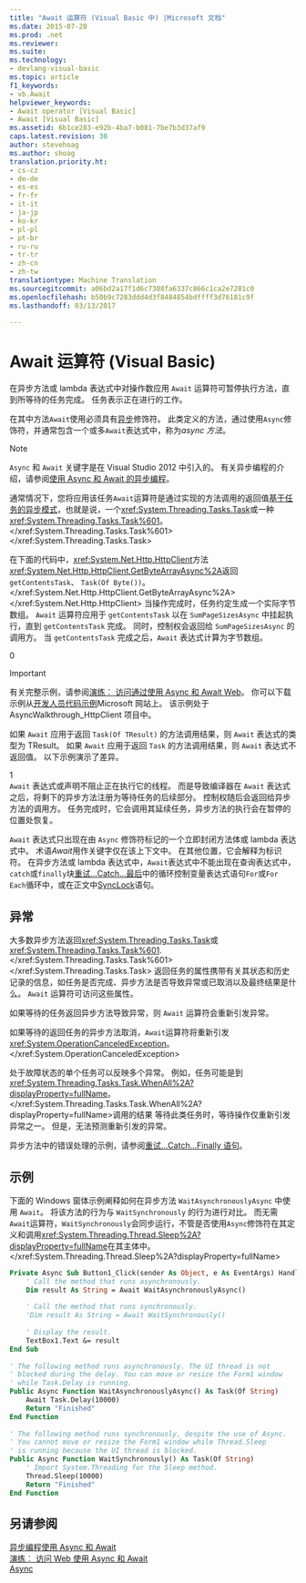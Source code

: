 ```yaml
---
title: "Await 运算符 (Visual Basic 中) |Microsoft 文档"
ms.date: 2015-07-20
ms.prod: .net
ms.reviewer: 
ms.suite: 
ms.technology:
- devlang-visual-basic
ms.topic: article
f1_keywords:
- vb.Await
helpviewer_keywords:
- Await operator [Visual Basic]
- Await [Visual Basic]
ms.assetid: 6b1ce283-e92b-4ba7-b081-7be7b3d37af9
caps.latest.revision: 30
author: stevehoag
ms.author: shoag
translation.priority.ht:
- cs-cz
- de-de
- es-es
- fr-fr
- it-it
- ja-jp
- ko-kr
- pl-pl
- pt-br
- ru-ru
- tr-tr
- zh-cn
- zh-tw
translationtype: Machine Translation
ms.sourcegitcommit: a06bd2a17f1d6c7308fa6337c866c1ca2e7281c0
ms.openlocfilehash: b50b9c7283ddd4d3f8484854bdffff3d76181c9f
ms.lasthandoff: 03/13/2017

---
```

# <a name="await-operator-visual-basic"></a>Await 运算符 (Visual Basic)
在异步方法或 lambda 表达式中对操作数应用 `Await` 运算符可暂停执行方法，直到所等待的任务完成。 任务表示正在进行的工作。  
  
 在其中方法`Await`使用必须具有[异步](../../../visual-basic/language-reference/modifiers/async.md)修饰符。 此类定义的方法，通过使用`Async`修饰符，并通常包含一个或多`Await`表达式中，称为*async 方法*。  
  
> [!NOTE]
>  `Async` 和 `Await` 关键字是在 Visual Studio 2012 中引入的。 有关异步编程的介绍，请参阅[使用 Async 和 Await 的异步编程](../../../visual-basic/programming-guide/concepts/async/index.md)。  
  
 通常情况下，您将应用该任务`Await`运算符是通过实现的方法调用的返回值[基于任务的异步模式](http://go.microsoft.com/fwlink/?LinkId=204847)，也就是说，一个<xref:System.Threading.Tasks.Task>或一种<xref:System.Threading.Tasks.Task%601>。</xref:System.Threading.Tasks.Task%601> </xref:System.Threading.Tasks.Task>  
  
 在下面的代码中，<xref:System.Net.Http.HttpClient>方法<xref:System.Net.Http.HttpClient.GetByteArrayAsync%2A>返回`getContentsTask`、 `Task(Of Byte())`。</xref:System.Net.Http.HttpClient.GetByteArrayAsync%2A> </xref:System.Net.Http.HttpClient> 当操作完成时，任务约定生成一个实际字节数组。 `Await` 运算符应用于 `getContentsTask` 以在 `SumPageSizesAsync` 中挂起执行，直到 `getContentsTask` 完成。 同时，控制权会返回给 `SumPageSizesAsync` 的调用方。 当 `getContentsTask` 完成之后，`Await` 表达式计算为字节数组。  
  
<CodeContentPlaceHolder>0</CodeContentPlaceHolder>  
> [!IMPORTANT]
>  有关完整示例，请参阅[演练︰ 访问通过使用 Async 和 Await Web](../../../visual-basic/programming-guide/concepts/async/walkthrough-accessing-the-web-by-using-async-and-await.md)。 你可以下载示例从[开发人员代码示例](http://go.microsoft.com/fwlink/?LinkID=255191&clcid=0x409)Microsoft 网站上。 该示例处于 AsyncWalkthrough_HttpClient 项目中。  
  
 如果 `Await` 应用于返回 `Task(Of TResult)` 的方法调用结果，则 `Await` 表达式的类型为 TResult。 如果 `Await` 应用于返回 `Task` 的方法调用结果，则 `Await` 表达式不返回值。 以下示例演示了差异。  
  
<CodeContentPlaceHolder>1</CodeContentPlaceHolder>  
 `Await` 表达式或声明不阻止正在执行它的线程。 而是导致编译器在 `Await` 表达式之后，将剩下的异步方法注册为等待任务的后续部分。 控制权随后会返回给异步方法的调用方。 任务完成时，它会调用其延续任务，异步方法的执行会在暂停的位置处恢复。  
  
 `Await` 表达式只出现在由 `Async` 修饰符标记的一个立即封闭方法体或 lambda 表达式中。 术语*Await*用作关键字仅在该上下文中。 在其他位置，它会解释为标识符。 在异步方法或 lambda 表达式中，`Await`表达式中不能出现在查询表达式中，`catch`或`finally`块[重试...Catch...最后](../../../visual-basic/language-reference/statements/try-catch-finally-statement.md)中的循环控制变量表达式语句`For`或`For Each`循环中，或在正文中[SyncLock](../../../visual-basic/language-reference/statements/synclock-statement.md)语句。  
  
## <a name="exceptions"></a>异常  
 大多数异步方法返回<xref:System.Threading.Tasks.Task>或<xref:System.Threading.Tasks.Task%601>.</xref:System.Threading.Tasks.Task%601> </xref:System.Threading.Tasks.Task> 返回任务的属性携带有关其状态和历史记录的信息，如任务是否完成、异步方法是否导致异常或已取消以及最终结果是什么。 `Await` 运算符可访问这些属性。  
  
 如果等待的任务返回异步方法导致异常，则 `Await` 运算符会重新引发异常。  
  
 如果等待的返回任务的异步方法取消，`Await`运算符将重新引发<xref:System.OperationCanceledException>。</xref:System.OperationCanceledException>  
  
 处于故障状态的单个任务可以反映多个异常。  例如，任务可能是到<xref:System.Threading.Tasks.Task.WhenAll%2A?displayProperty=fullName>。</xref:System.Threading.Tasks.Task.WhenAll%2A?displayProperty=fullName>调用的结果 等待此类任务时，等待操作仅重新引发异常之一。 但是，无法预测重新引发的异常。  
  
 异步方法中的错误处理的示例，请参阅[重试...Catch...Finally 语句](../../../visual-basic/language-reference/statements/try-catch-finally-statement.md)。  
  
## <a name="example"></a>示例  
 下面的 Windows 窗体示例阐释如何在异步方法 `WaitAsynchronouslyAsync` 中使用 `Await`。 将该方法的行为与 `WaitSynchronously` 的行为进行对比。 而无需`Await`运算符，`WaitSynchronously`会同步运行，不管是否使用`Async`修饰符在其定义和调用<xref:System.Threading.Thread.Sleep%2A?displayProperty=fullName>在其主体中。</xref:System.Threading.Thread.Sleep%2A?displayProperty=fullName>  
  
```vb  
Private Async Sub Button1_Click(sender As Object, e As EventArgs) Handles Button1.Click  
    ' Call the method that runs asynchronously.  
    Dim result As String = Await WaitAsynchronouslyAsync()  
  
    ' Call the method that runs synchronously.  
    'Dim result As String = Await WaitSynchronously()  
  
    ' Display the result.  
    TextBox1.Text &= result  
End Sub  
  
' The following method runs asynchronously. The UI thread is not  
' blocked during the delay. You can move or resize the Form1 window   
' while Task.Delay is running.  
Public Async Function WaitAsynchronouslyAsync() As Task(Of String)  
    Await Task.Delay(10000)  
    Return "Finished"  
End Function  
  
' The following method runs synchronously, despite the use of Async.  
' You cannot move or resize the Form1 window while Thread.Sleep  
' is running because the UI thread is blocked.  
Public Async Function WaitSynchronously() As Task(Of String)  
    ' Import System.Threading for the Sleep method.  
    Thread.Sleep(10000)  
    Return "Finished"  
End Function  
```  
  
## <a name="see-also"></a>另请参阅  
 [异步编程使用 Async 和 Await](../../../visual-basic/programming-guide/concepts/async/index.md)   
 [演练︰ 访问 Web 使用 Async 和 Await](../../../visual-basic/programming-guide/concepts/async/walkthrough-accessing-the-web-by-using-async-and-await.md)   
 [Async](../../../visual-basic/language-reference/modifiers/async.md)
